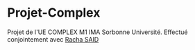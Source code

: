 # Projet-Complex
Projet de l'UE COMPLEX M1 IMA Sorbonne Université.
Effectué conjointement avec [Racha SAID](https://github.com/said-racha)
